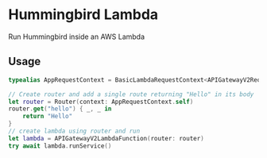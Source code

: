 # Hummingbird Lambda

Run Hummingbird inside an AWS Lambda

## Usage

```swift
typealias AppRequestContext = BasicLambdaRequestContext<APIGatewayV2Request>

// Create router and add a single route returning "Hello" in its body
let router = Router(context: AppRequestContext.self)
router.get("hello") { _, _ in
    return "Hello"
}
// create lambda using router and run
let lambda = APIGatewayV2LambdaFunction(router: router)
try await lambda.runService()
```

